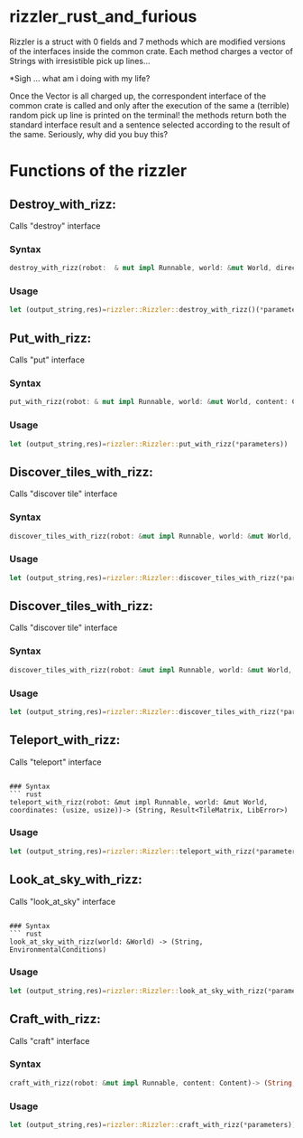 # rizzler_rust_and_furious
Rizzler is a struct with 0 fields and 7 methods which are modified versions of the interfaces inside the common crate.
Each method charges a vector of Strings with irresistible pick up lines...


*Sigh ... what am i doing with my life?

Once the Vector is all charged up, the correspondent interface of the common crate is called and only after the execution of the same
a (terrible) random  pick up line is printed on the terminal! the methods return both the standard interface result and a sentence selected according to the result of the same.
Seriously, why did you buy this?

# Functions of the rizzler
## Destroy_with_rizz:
Calls "destroy" interface

### Syntax
``` rust
destroy_with_rizz(robot:  & mut impl Runnable, world: &mut World, direction:Direction)-> (String,Result<usize, LibError>)
```
### Usage
```rust
let (output_string,res)=rizzler::Rizzler::destroy_with_rizz()(*parameters))
```
## Put_with_rizz:
Calls "put" interface
 
### Syntax
``` rust
put_with_rizz(robot: & mut impl Runnable, world: &mut World, content: Content, quantity:usize, direction: Direction)-> (String,Result<usize, LibError>)
```

### Usage
``` rust
let (output_string,res)=rizzler::Rizzler::put_with_rizz(*parameters))
```

## Discover_tiles_with_rizz:
Calls "discover tile" interface

### Syntax
``` rust
discover_tiles_with_rizz(robot: &mut impl Runnable, world: &mut World, to_discover: &[(usize, usize)])->(String, Result<HashMap<(usize, usize), Option<Tile>>, LibError>)
```

### Usage
``` rust
let (output_string,res)=rizzler::Rizzler::discover_tiles_with_rizz(*parameters))
```

## Discover_tiles_with_rizz:
Calls "discover tile" interface

### Syntax
``` rust
discover_tiles_with_rizz(robot: &mut impl Runnable, world: &mut World, to_discover: &[(usize, usize)])->(String, Result<HashMap<(usize, usize), Option<Tile>>, LibError>)
```

### Usage
``` rust
let (output_string,res)=rizzler::Rizzler::discover_tiles_with_rizz(*parameters))
```

## Teleport_with_rizz:
Calls "teleport" interface
```

### Syntax
``` rust
teleport_with_rizz(robot: &mut impl Runnable, world: &mut World, coordinates: (usize, usize))-> (String, Result<TileMatrix, LibError>)
```

### Usage
``` rust
let (output_string,res)=rizzler::Rizzler::teleport_with_rizz(*parameters))
```

## Look_at_sky_with_rizz:
Calls "look_at_sky" interface
```

### Syntax
``` rust
look_at_sky_with_rizz(world: &World) -> (String, EnvironmentalConditions)
```

### Usage
``` rust
let (output_string,res)=rizzler::Rizzler::look_at_sky_with_rizz(*parameters))
```

## Craft_with_rizz:
Calls "craft" interface

### Syntax
``` rust
craft_with_rizz(robot: &mut impl Runnable, content: Content)-> (String, Result<Content, LibError>)
```

### Usage
``` rust
let (output_string,res)=rizzler::Rizzler::craft_with_rizz(*parameters))
```
